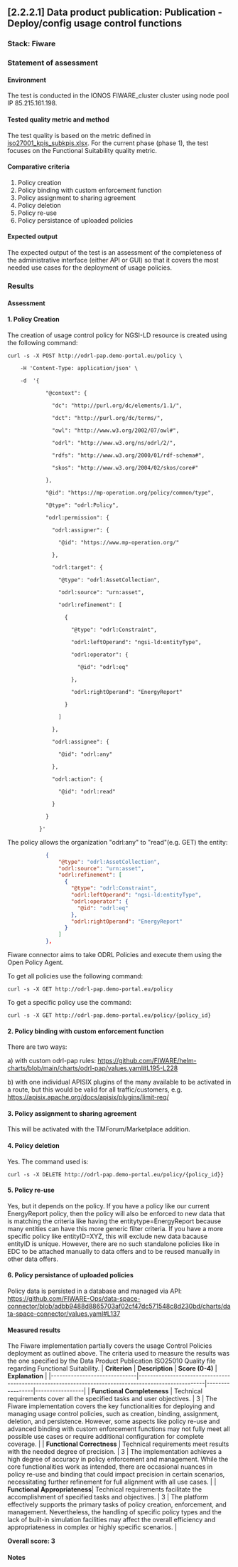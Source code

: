 ## [2.2.2.1] Data product publication: Publication - Deploy/config usage control functions
### Stack: Fiware

### Statement of assessment
#### Environment

The test is conducted in the IONOS FIWARE_cluster cluster using node pool IP 85.215.161.198.

#### Tested quality metric and method

The test quality is based on the metric defined in [iso27001_kpis_subkpis.xlsx](../../../../../design_decisions/background_info/iso27001_kpis_subkpis.xlsx). For the current phase (phase 1), the test focuses on the Functional Suitability quality metric.

#### Comparative criteria 

1. Policy creation
2. Policy binding with custom enforcement function
3. Policy assignment to sharing agreement
4. Policy deletion
5. Policy re-use 
6. Policy persistance of uploaded policies

#### Expected output

The expected output of the test is an assessment of the completeness of the administrative interface (either API or GUI) so that it covers the most needed use cases for the deployment of usage policies.

### Results
#### Assessment

#### 1. Policy Creation

The creation of usage control policy for NGSI-LD resource is created using the following command: 

```
curl -s -X POST http://odrl-pap.demo-portal.eu/policy \

    -H 'Content-Type: application/json' \

    -d  '{

            "@context": {

              "dc": "http://purl.org/dc/elements/1.1/",

              "dct": "http://purl.org/dc/terms/",

              "owl": "http://www.w3.org/2002/07/owl#",

              "odrl": "http://www.w3.org/ns/odrl/2/",

              "rdfs": "http://www.w3.org/2000/01/rdf-schema#",

              "skos": "http://www.w3.org/2004/02/skos/core#"

            },

            "@id": "https://mp-operation.org/policy/common/type",

            "@type": "odrl:Policy",

            "odrl:permission": {

              "odrl:assigner": {

                "@id": "https://www.mp-operation.org/"

              },

              "odrl:target": {

                "@type": "odrl:AssetCollection",

                "odrl:source": "urn:asset",

                "odrl:refinement": [

                  {

                    "@type": "odrl:Constraint",

                    "odrl:leftOperand": "ngsi-ld:entityType",

                    "odrl:operator": {

                      "@id": "odrl:eq"

                    },

                    "odrl:rightOperand": "EnergyReport"

                  }

                ]

              },

              "odrl:assignee": {

                "@id": "odrl:any"

              },

              "odrl:action": {

                "@id": "odrl:read"

              }

            }

          }'
```

The policy allows the organization "odrl:any" to "read"(e.g. GET) the entity:
```json
            {
                "@type": "odrl:AssetCollection",
                "odrl:source": "urn:asset",
                "odrl:refinement": [
                  {
                    "@type": "odrl:Constraint",
                    "odrl:leftOperand": "ngsi-ld:entityType",
                    "odrl:operator": {
                      "@id": "odrl:eq"
                    },
                    "odrl:rightOperand": "EnergyReport"
                  }
                ]
            },
```

Fiware connector aims to take ODRL Policies and execute them using the Open Policy Agent.


To get all policies use the following command:

    curl -s -X GET http://odrl-pap.demo-portal.eu/policy



To get a specific policy use the command:

    curl -s -X GET http://odrl-pap.demo-portal.eu/policy/{policy_id}

#### 2. Policy binding with custom enforcement function

There are two ways:

a) with custom odrl-pap rules: https://github.com/FIWARE/helm-charts/blob/main/charts/odrl-pap/values.yaml#L195-L228

b) with one individual APISIX plugins of the many available to be activated in a route, but this would be valid for all traffic/customers, e.g.  https://apisix.apache.org/docs/apisix/plugins/limit-req/

#### 3. Policy assignment to sharing agreement
This will be activated with the TMForum/Marketplace addition. 



#### 4. Policy deletion

Yes. The command used is: 

    curl -s -X DELETE http://odrl-pap.demo-portal.eu/policy/{policy_id}}


#### 5. Policy re-use
Yes, but it depends on the policy. If you have a policy like our current EnergyReport policy, then the policy will also be enforced to new data that is matching the criteria like having the entitytype=EnergyReport because many entities can have this more generic filter criteria. If you have a more specific policy like entityID=XYZ, this will exclude new data bacause entityID is unique. 
However, there are no such standalone policies like in EDC to be attached manually to data offers and to be reused manually in other data offers. 

#### 6. Policy persistance of uploaded policies
Policy data is persisted in a database and managed via API:
https://github.com/FIWARE-Ops/data-space-connector/blob/adbb9488d8865703af02cf47dc571548c8d230bd/charts/data-space-connector/values.yaml#L137

#### Measured results
The Fiware implementation partially covers the usage Control Policies deployment as outlined above. The criteria used to measure the results was the one specified by the Data Product Publication ISO25010 Quality file regarding Functional Suitability.
| **Criterion**                | **Description**                                                                                     | **Score (0-4)** | **Explanation** |
|------------------------------|-----------------------------------------------------------------------------------------------------|-----------------|-----------------|
| **Functional Completeness**   | Technical requirements cover all the specified tasks and user objectives.                          | 3               | The Fiware implementation covers the key functionalities for deploying and managing usage control policies, such as creation, binding, assignment, deletion, and persistence. However, some aspects like policy re-use and advanced binding with custom enforcement functions may not fully meet all possible use cases or require additional configuration for complete coverage. |
| **Functional Correctness**    | Technical requirements meet results with the needed degree of precision.                           | 3               | The implementation achieves a high degree of accuracy in policy enforcement and management. While the core functionalities work as intended, there are occasional nuances in policy re-use and binding that could impact precision in certain scenarios, necessitating further refinement for full alignment with all use cases. |
| **Functional Appropriateness**| Technical requirements facilitate the accomplishment of specified tasks and objectives.            | 3               | The platform effectively supports the primary tasks of policy creation, enforcement, and management. Nevertheless, the handling of specific policy types and the lack of built-in simulation facilities may affect the overall efficiency and appropriateness in complex or highly specific scenarios. |



**Overall score: 3**
#### Notes
